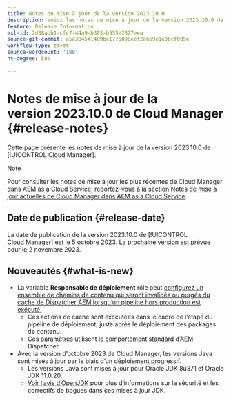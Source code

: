 ```yaml
---
title: Notes de mise à jour de la version 2023.10.0
description: Voici les notes de mise à jour de la version 2023.10.0 de Cloud Manager.
feature: Release Information
exl-id: 2d38abb1-cfc7-44a9-b303-b555e2827eea
source-git-commit: a5a304541409bc1775090eef2a669e1e0bcf005e
workflow-type: tm+mt
source-wordcount: '189'
ht-degree: 58%

---
```



# Notes de mise à jour de la version 2023.10.0 de Cloud Manager {#release-notes}

Cette page présente les notes de mise à jour de la version 2023.10.0 de [!UICONTROL Cloud Manager].

>[!NOTE]
>
>Pour consulter les notes de mise à jour les plus récentes de Cloud Manager dans AEM as a Cloud Service, reportez-vous à la section [Notes de mise à jour actuelles de Cloud Manager dans AEM as a Cloud Service](https://experienceleague.adobe.com/docs/experience-manager-cloud-service/content/implementing/using-cloud-manager/release-notes-cloud-manager/release-notes-cm-current.html?lang=fr).

## Date de publication {#release-date}

La date de publication de la version 2023.10.0 de [!UICONTROL Cloud Manager] est le 5 octobre 2023. La prochaine version est prévue pour le 2 novembre 2023.

## Nouveautés {#what-is-new}

* La variable **Responsable de déploiement** rôle peut [configurez un ensemble de chemins de contenu qui seront invalidés ou purgés du cache de Dispatcher AEM lorsqu’un pipeline hors production est exécuté.](/help/using/non-production-pipelines.md)
   * Ces actions de cache sont exécutées dans le cadre de l’étape du pipeline de déploiement, juste après le déploiement des packages de contenu.
   * Ces paramètres utilisent le comportement standard d’AEM Dispatcher.
* Avec la version d’octobre 2023 de Cloud Manager, les versions Java sont mises à jour par le biais d’un déploiement progressif.
   * Les versions Java sont mises à jour pour Oracle JDK 8u371 et Oracle JDK 11.0.20.
   * [Voir l’avis d’OpenJDK](https://openjdk.org/groups/vulnerability/advisories/) pour plus d’informations sur la sécurité et les correctifs de bogues dans ces mises à jour JDK.
